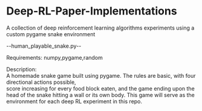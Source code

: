 # Deep-RL-Paper-Implementations
A collection of deep reinforcement learning algorithms experiments using a custom pygame snake environment 

--human_playable_snake.py--

Requirements: 
numpy,pygame,random

Description:  
A homemade snake game built using pygame. The rules are basic, with four directional actions possible,  
score increasing for every food block eaten, and the game ending upon the head of the snake hitting a wall or its own body. 
This game will serve as the environment for each deep RL experiment in this repo. 
                          
